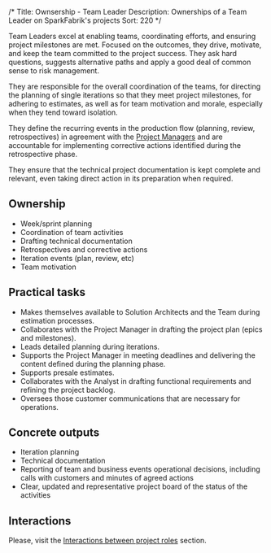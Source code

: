 /*
Title: Ownsership - Team Leader
Description: Ownerships of a Team Leader on SparkFabrik's projects
Sort: 220
*/

Team Leaders excel at enabling teams, coordinating efforts, and ensuring project milestones are met. Focused on the outcomes, they drive, motivate, and keep the team committed to the project success. They ask hard questions, suggests alternative paths and apply a good deal of common sense to risk management.

They are responsible for the overall coordination of the teams, for directing the planning of single iterations so that they meet project milestones, for adhering to estimates, as well as for team motivation and morale, especially when they tend toward isolation.

They define the recurring events in the production flow (planning, review, retrospectives) in agreement with the [Project Managers](/resources/projectroles-acc-project-manager) and are accountable for implementing corrective actions identified during the retrospective phase.

They ensure that the technical project documentation is kept complete and relevant, even taking direct action in its preparation when required.

## Ownership

* Week/sprint planning
* Coordination of team activities
* Drafting technical documentation
* Retrospectives and corrective actions
* Iteration events (plan, review, etc)
* Team motivation

## Practical tasks

* Makes themselves available to Solution Architects and the Team during estimation processes.
* Collaborates with the Project Manager in drafting the project plan (epics and milestones).
* Leads detailed planning during iterations.
* Supports the Project Manager in meeting deadlines and delivering the content defined during the planning phase.
* Supports presale estimates.
* Collaborates with the Analyst in drafting functional requirements and refining the project backlog.
* Oversees those customer communications that are necessary for operations.

## Concrete outputs

* Iteration planning
* Technical documentation
* Reporting of team and business events operational decisions, including calls with customers and minutes of agreed actions
* Clear, updated and representative project board of the status of the activities

## Interactions

Please, visit the [Interactions between project roles](/organization/operations#interactions-between-development-project-roles) section.
